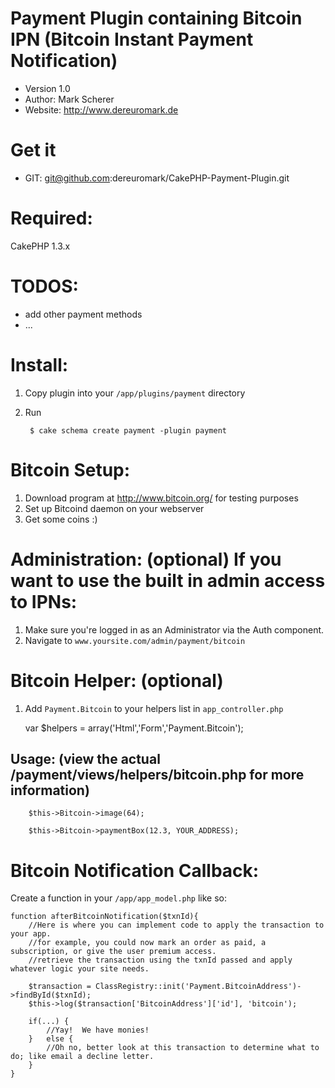 # Payment Plugin containing Bitcoin IPN (Bitcoin Instant Payment Notification)
* Version 1.0
* Author: Mark Scherer
* Website: http://www.dereuromark.de

# Get it
* GIT: git@github.com:dereuromark/CakePHP-Payment-Plugin.git

# Required:
CakePHP 1.3.x


# TODOS:
* add other payment methods
* ...



# Install:
1. Copy plugin into your `/app/plugins/payment` directory
2. Run

		$ cake schema create payment -plugin payment


# Bitcoin Setup:
1. Download program at http://www.bitcoin.org/ for testing purposes
2. Set up Bitcoind daemon on your webserver
3. Get some coins :)

# Administration: (optional) If you want to use the built in admin access to IPNs:
1. Make sure you're logged in as an Administrator via the Auth component.
2. Navigate to `www.yoursite.com/admin/payment/bitcoin`


# Bitcoin Helper: (optional)
1. Add `Payment.Bitcoin` to your helpers list in `app_controller.php`

	var $helpers = array('Html','Form','Payment.Bitcoin');

## Usage: (view the actual /payment/views/helpers/bitcoin.php for more information)
		$this->Bitcoin->image(64);

		$this->Bitcoin->paymentBox(12.3, YOUR_ADDRESS);


# Bitcoin Notification Callback:
Create a function in your `/app/app_model.php` like so:

	function afterBitcoinNotification($txnId){
		//Here is where you can implement code to apply the transaction to your app.
		//for example, you could now mark an order as paid, a subscription, or give the user premium access.
		//retrieve the transaction using the txnId passed and apply whatever logic your site needs.

		$transaction = ClassRegistry::init('Payment.BitcoinAddress')->findById($txnId);
		$this->log($transaction['BitcoinAddress']['id'], 'bitcoin');

		if(...) {
			//Yay!  We have monies!
		}	else {
			//Oh no, better look at this transaction to determine what to do; like email a decline letter.
		}
	}
